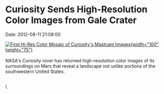 Curiosity Sends High-Resolution Color Images from Gale Crater
=============================================================

Date: 2012-08-11 21:08:00

[![First Hi-Res Color Mosaic of Curiosity\'s Mastcam
Images](http://www.jpl.nasa.gov/images/msl/20120811/pia16051-th.jpg){width="100"
height="75"}](http://www.jpl.nasa.gov/news/news.cfm?release=2012-239&rn=news.xml&rst=3469)\
\
NASA\'s Curiosity rover has returned high-resolution color images of its
surroundings on Mars that reveal a landscape not unlike portions of the
southwestern United States.

\
\
